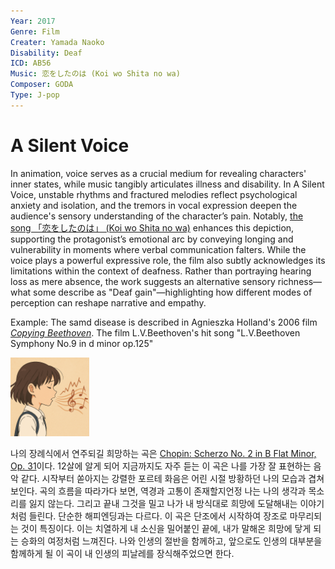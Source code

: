 ```yaml
---
Year: 2017
Genre: Film
Creater: Yamada Naoko
Disability: Deaf
ICD: AB56
Music: 恋をしたのは (Koi wo Shita no wa)
Composer: GODA
Type: J-pop
---
```


# A Silent Voice

In animation, voice serves as a crucial medium for revealing characters' inner states, while music tangibly articulates illness and disability. In A Silent Voice, unstable rhythms and fractured melodies reflect psychological anxiety and isolation, and the tremors in vocal expression deepen the audience's sensory understanding of the character’s pain. Notably, [the song 「恋をしたのは」 (Koi wo Shita no wa)](https://www.youtube.com/watch?v=sAzNLC1Lu7Q) enhances this depiction, supporting the protagonist’s emotional arc by conveying longing and vulnerability in moments where verbal communication falters. While the voice plays a powerful expressive role, the film also subtly acknowledges its limitations within the context of deafness. Rather than portraying hearing loss as mere absence, the work suggests an alternative sensory richness—what some describe as "Deaf gain"—highlighting how different modes of perception can reshape narrative and empathy.

Example: The samd disease is described in Agnieszka Holland's 2006 film [*Copying Beethoven*](yoo_kyeongsoo.md). The film L.V.Beethoven's hit song "L.V.Beethoven Symphony No.9 in d minor op.125"

<img src="./kim_chaemin_img.png" alt="image depiting Deaf" style="width:25%;" />

나의 장례식에서 연주되길 희망하는 곡은 [Chopin: Scherzo No. 2 in B Flat Minor, Op. 31](https://youtu.be/OCUSalQf-jY?si=wvgbHsw-X0hcS-of)이다. 12살에 알게 되어 지금까지도 자주 듣는 이 곡은 나를 가장 잘 표현하는 음악 같다. 시작부터 쏟아지는 강렬한 포르테 화음은 어린 시절 방황하던 나의 모습과 겹쳐 보인다. 곡의 흐름을 따라가다 보면, 역경과 고통이 존재할지언정 나는 나의 생각과 목소리를 잃지 않는다. 그리고 끝내 그것을 밀고 나가 내 방식대로 희망에 도달해내는 이야기처럼 들린다. 단순한 해피엔딩과는 다르다. 이 곡은 단조에서 시작하여 장조로 마무리되는 것이 특징이다. 이는 치열하게 내 소신을 밀어붙인 끝에, 내가 말해온 희망에 닿게 되는 승화의 여정처럼 느껴진다. 나와 인생의 절반을 함께하고, 앞으로도 인생의 대부분을 함께하게 될 이 곡이 내 인생의 피날레를 장식해주었으면 한다.

